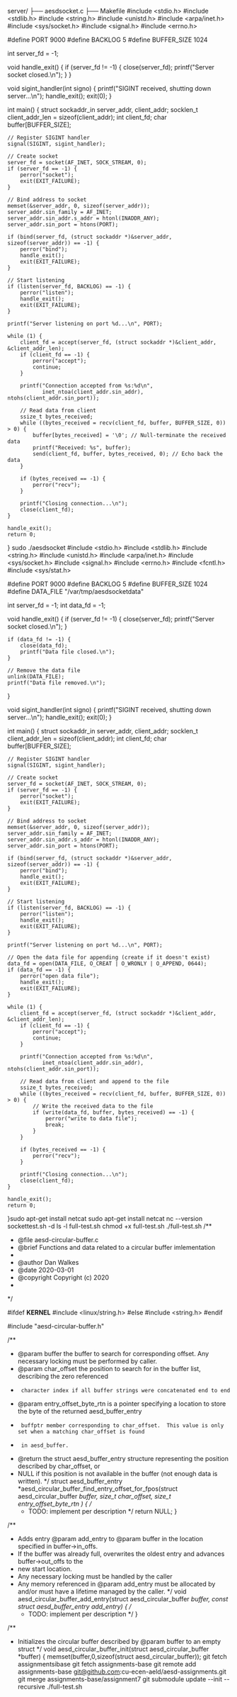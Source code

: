 server/
├── aesdsocket.c
├── Makefile
#include <stdio.h>
#include <stdlib.h>
#include <string.h>
#include <unistd.h>
#include <arpa/inet.h>
#include <sys/socket.h>
#include <signal.h>
#include <errno.h>

#define PORT 9000
#define BACKLOG 5
#define BUFFER_SIZE 1024

int server_fd = -1;

void handle_exit() {
    if (server_fd != -1) {
        close(server_fd);
        printf("Server socket closed.\n");
    }
}

void sigint_handler(int signo) {
    printf("SIGINT received, shutting down server...\n");
    handle_exit();
    exit(0);
}

int main() {
    struct sockaddr_in server_addr, client_addr;
    socklen_t client_addr_len = sizeof(client_addr);
    int client_fd;
    char buffer[BUFFER_SIZE];

    // Register SIGINT handler
    signal(SIGINT, sigint_handler);

    // Create socket
    server_fd = socket(AF_INET, SOCK_STREAM, 0);
    if (server_fd == -1) {
        perror("socket");
        exit(EXIT_FAILURE);
    }

    // Bind address to socket
    memset(&server_addr, 0, sizeof(server_addr));
    server_addr.sin_family = AF_INET;
    server_addr.sin_addr.s_addr = htonl(INADDR_ANY);
    server_addr.sin_port = htons(PORT);

    if (bind(server_fd, (struct sockaddr *)&server_addr, sizeof(server_addr)) == -1) {
        perror("bind");
        handle_exit();
        exit(EXIT_FAILURE);
    }

    // Start listening
    if (listen(server_fd, BACKLOG) == -1) {
        perror("listen");
        handle_exit();
        exit(EXIT_FAILURE);
    }

    printf("Server listening on port %d...\n", PORT);

    while (1) {
        client_fd = accept(server_fd, (struct sockaddr *)&client_addr, &client_addr_len);
        if (client_fd == -1) {
            perror("accept");
            continue;
        }

        printf("Connection accepted from %s:%d\n",
               inet_ntoa(client_addr.sin_addr), ntohs(client_addr.sin_port));

        // Read data from client
        ssize_t bytes_received;
        while ((bytes_received = recv(client_fd, buffer, BUFFER_SIZE, 0)) > 0) {
            buffer[bytes_received] = '\0'; // Null-terminate the received data
            printf("Received: %s", buffer);
            send(client_fd, buffer, bytes_received, 0); // Echo back the data
        }

        if (bytes_received == -1) {
            perror("recv");
        }

        printf("Closing connection...\n");
        close(client_fd);
    }

    handle_exit();
    return 0;
}
sudo ./aesdsocket
#include <stdio.h>
#include <stdlib.h>
#include <string.h>
#include <unistd.h>
#include <arpa/inet.h>
#include <sys/socket.h>
#include <signal.h>
#include <errno.h>
#include <fcntl.h>
#include <sys/stat.h>

#define PORT 9000
#define BACKLOG 5
#define BUFFER_SIZE 1024
#define DATA_FILE "/var/tmp/aesdsocketdata"

int server_fd = -1;
int data_fd = -1;

void handle_exit() {
    if (server_fd != -1) {
        close(server_fd);
        printf("Server socket closed.\n");
    }

    if (data_fd != -1) {
        close(data_fd);
        printf("Data file closed.\n");
    }

    // Remove the data file
    unlink(DATA_FILE);
    printf("Data file removed.\n");
}

void sigint_handler(int signo) {
    printf("SIGINT received, shutting down server...\n");
    handle_exit();
    exit(0);
}

int main() {
    struct sockaddr_in server_addr, client_addr;
    socklen_t client_addr_len = sizeof(client_addr);
    int client_fd;
    char buffer[BUFFER_SIZE];

    // Register SIGINT handler
    signal(SIGINT, sigint_handler);

    // Create socket
    server_fd = socket(AF_INET, SOCK_STREAM, 0);
    if (server_fd == -1) {
        perror("socket");
        exit(EXIT_FAILURE);
    }

    // Bind address to socket
    memset(&server_addr, 0, sizeof(server_addr));
    server_addr.sin_family = AF_INET;
    server_addr.sin_addr.s_addr = htonl(INADDR_ANY);
    server_addr.sin_port = htons(PORT);

    if (bind(server_fd, (struct sockaddr *)&server_addr, sizeof(server_addr)) == -1) {
        perror("bind");
        handle_exit();
        exit(EXIT_FAILURE);
    }

    // Start listening
    if (listen(server_fd, BACKLOG) == -1) {
        perror("listen");
        handle_exit();
        exit(EXIT_FAILURE);
    }

    printf("Server listening on port %d...\n", PORT);

    // Open the data file for appending (create if it doesn't exist)
    data_fd = open(DATA_FILE, O_CREAT | O_WRONLY | O_APPEND, 0644);
    if (data_fd == -1) {
        perror("open data file");
        handle_exit();
        exit(EXIT_FAILURE);
    }

    while (1) {
        client_fd = accept(server_fd, (struct sockaddr *)&client_addr, &client_addr_len);
        if (client_fd == -1) {
            perror("accept");
            continue;
        }

        printf("Connection accepted from %s:%d\n",
               inet_ntoa(client_addr.sin_addr), ntohs(client_addr.sin_port));

        // Read data from client and append to the file
        ssize_t bytes_received;
        while ((bytes_received = recv(client_fd, buffer, BUFFER_SIZE, 0)) > 0) {
            // Write the received data to the file
            if (write(data_fd, buffer, bytes_received) == -1) {
                perror("write to data file");
                break;
            }
        }

        if (bytes_received == -1) {
            perror("recv");
        }

        printf("Closing connection...\n");
        close(client_fd);
    }

    handle_exit();
    return 0;
}sudo apt-get install netcat
sudo apt-get install netcat
nc --version
sockettest.sh
-d
ls -l full-test.sh
chmod +x full-test.sh
./full-test.sh
/**
 * @file aesd-circular-buffer.c
 * @brief Functions and data related to a circular buffer imlementation
 *
 * @author Dan Walkes
 * @date 2020-03-01
 * @copyright Copyright (c) 2020
 *
 */

#ifdef __KERNEL__
#include <linux/string.h>
#else
#include <string.h>
#endif

#include "aesd-circular-buffer.h"

/**
 * @param buffer the buffer to search for corresponding offset.  Any necessary locking must be performed by caller.
 * @param char_offset the position to search for in the buffer list, describing the zero referenced
 *      character index if all buffer strings were concatenated end to end
 * @param entry_offset_byte_rtn is a pointer specifying a location to store the byte of the returned aesd_buffer_entry
 *      buffptr member corresponding to char_offset.  This value is only set when a matching char_offset is found
 *      in aesd_buffer.
 * @return the struct aesd_buffer_entry structure representing the position described by char_offset, or
 * NULL if this position is not available in the buffer (not enough data is written).
 */
struct aesd_buffer_entry *aesd_circular_buffer_find_entry_offset_for_fpos(struct aesd_circular_buffer *buffer,
            size_t char_offset, size_t *entry_offset_byte_rtn )
{
    /**
    * TODO: implement per description
    */
    return NULL;
}

/**
* Adds entry @param add_entry to @param buffer in the location specified in buffer->in_offs.
* If the buffer was already full, overwrites the oldest entry and advances buffer->out_offs to the
* new start location.
* Any necessary locking must be handled by the caller
* Any memory referenced in @param add_entry must be allocated by and/or must have a lifetime managed by the caller.
*/
void aesd_circular_buffer_add_entry(struct aesd_circular_buffer *buffer, const struct aesd_buffer_entry *add_entry)
{
    /**
    * TODO: implement per description
    */
}

/**
* Initializes the circular buffer described by @param buffer to an empty struct
*/
void aesd_circular_buffer_init(struct aesd_circular_buffer *buffer)
{
    memset(buffer,0,sizeof(struct aesd_circular_buffer));
git fetch assignmentsibase
git fetch assignments-base
git remote add assignments-base git@github.com:cu-ecen-aeld/aesd-assignments.git
git merge assignments-base/assignment7
git submodule update --init --recursive
./full-test.sh
